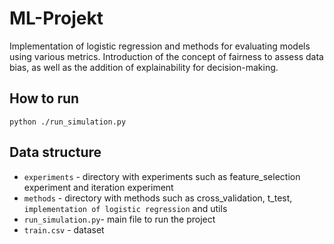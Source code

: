 # ML-Projekt

Implementation of logistic regression and methods for evaluating models using various metrics. Introduction of the concept of fairness to assess data bias, as well as the addition of explainability for decision-making.

## How to run
```
python ./run_simulation.py
```

## Data structure

- `experiments` - directory with experiments such as feature_selection experiment and iteration experiment
- `methods` - directory with methods such as cross_validation, t_test, `implementation of logistic regression` and utils
- `run_simulation.py`- main file to run the project
- `train.csv` - dataset
